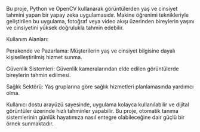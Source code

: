 Bu proje, Python ve OpenCV kullanarak görüntülerden yaş ve cinsiyet tahmini yapan bir yapay zeka uygulamasıdır. 
Makine öğrenimi teknikleriyle geliştirilen bu uygulama, fotoğraf veya video akışı üzerinden bireylerin yaşını ve cinsiyetini yüksek doğrulukla tahmin edebilir.

Kullanım Alanları:

  Perakende ve Pazarlama: Müşterilerin yaş ve cinsiyet bilgisine dayalı kişiselleştirilmiş hizmet sunma.
  
  Güvenlik Sistemleri: Güvenlik kameralarından elde edilen görüntülerde bireylerin tahmin edilmesi.
  
  Sağlık Sektörü: Yaş gruplarına göre sağlık hizmetleri planlamasında yardımcı olma.
  
Kullanıcı dostu arayüzü sayesinde, uygulama kolayca kullanılabilir ve dijital görüntüler üzerinde hızlı tahminler yapabilir. 
Bu proje, otomatik tanıma sistemlerinin günlük hayatımıza nasıl entegre olabileceğine dair güçlü bir örnek sunmaktadır.
